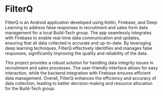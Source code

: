 # FilterQ

FilterQ is an Android application developed using Kotlin, Firebase, and Deep Learning to address false responses in recruitment and sales form data management for a local Build-Tech group. The app seamlessly integrates with Firebase to enable real-time data communication and updates, ensuring that all data collected is accurate and up-to-date. By leveraging deep learning techniques, FilterQ effectively identifies and manages false responses, significantly improving the quality and reliability of the data.

This project provides a robust solution for handling data integrity issues in recruitment and sales processes. The user-friendly interface allows for easy interaction, while the backend integration with Firebase ensures efficient data management. Overall, FilterQ enhances the efficiency and accuracy of data collection, leading to better decision-making and resource allocation for the Build-Tech group. 
